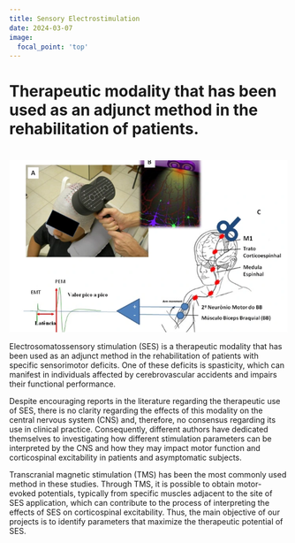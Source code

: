```yaml
---
title: Sensory Electrostimulation
date: 2024-03-07
image:
  focal_point: 'top'
---
```


# Therapeutic modality that has been used as an adjunct method in the rehabilitation of patients. <h1>

![A](figura-1.jpg)

<!--more-->

Electrosomatossensory stimulation (SES) is a therapeutic modality that has been used as an adjunct method in the rehabilitation of patients with specific sensorimotor deficits. One of these deficits is spasticity, which can manifest in individuals affected by cerebrovascular accidents and impairs their functional performance. 

Despite encouraging reports in the literature regarding the therapeutic use of SES, there is no clarity regarding the effects of this modality on the central nervous system (CNS) and, therefore, no consensus regarding its use in clinical practice. Consequently, different authors have dedicated themselves to investigating how different stimulation parameters can be interpreted by the CNS and how they may impact motor function and corticospinal excitability in patients and asymptomatic subjects. 

Transcranial magnetic stimulation (TMS) has been the most commonly used method in these studies. Through TMS, it is possible to obtain motor-evoked potentials, typically from specific muscles adjacent to the site of SES application, which can contribute to the process of interpreting the effects of SES on corticospinal excitability. Thus, the main objective of our projects is to identify parameters that maximize the therapeutic potential of SES.



